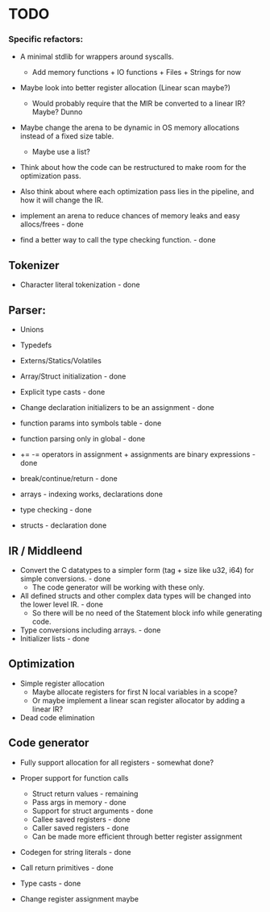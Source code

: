 
# TODO

### Specific refactors:
 - A minimal stdlib for wrappers around syscalls. 
    - Add memory functions + IO functions + Files + Strings for now
 - Maybe look into better register allocation (Linear scan maybe?)
    - Would probably require that the MIR be converted to a linear IR? Maybe? Dunno

 - Maybe change the arena to be dynamic in OS memory allocations instead of a fixed size table.
    - Maybe use a list?
 
 - Think about how the code can be restructured to make room for the optimization pass.
 - Also think about where each optimization pass lies in the pipeline, and how it will change the IR.

 
 - implement an arena to reduce chances of memory leaks and easy allocs/frees - done
 - find a better way to call the type checking function. - done



## Tokenizer
 - Character literal tokenization - done


## Parser:
 - Unions
 - Typedefs
 - Externs/Statics/Volatiles


 - Array/Struct initialization - done
 - Explicit type casts - done
 - Change declaration initializers to be an assignment - done
 - function params into symbols table - done
 - function parsing only in global - done
 - += -= operators in assignment + assignments are binary expressions - done
 - break/continue/return - done
 - arrays - indexing works, declarations done
 - type checking - done
 - structs - declaration done
    

    


## IR / Middleend

- Convert the C datatypes to a simpler form (tag + size like u32, i64) for simple conversions. - done
    - The code generator will be working with these only.
- All defined structs and other complex data types will be changed into the lower level IR. - done
    - So there will be no need of the Statement block info while generating code.
- Type conversions including arrays. - done
- Initializer lists - done


## Optimization
- Simple register allocation
    - Maybe allocate registers for first N local variables in a scope?
    - Or maybe implement a linear scan register allocator by adding a linear IR?
- Dead code elimination



## Code generator
- Fully support allocation for all registers - somewhat done?
- Proper support for function calls
    - Struct return values - remaining
    - Pass args in memory - done
    - Support for struct arguments - done
    - Callee saved registers - done
    - Caller saved registers - done
    - Can be made more efficient through better register assignment
- Codegen for string literals - done
- Call return primitives - done
- Type casts - done

- Change register assignment maybe


